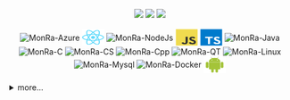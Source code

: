 <!--Hello
<h2><img src="https://emojis.slackmojis.com/emojis/images/1531849430/4246/blob-sunglasses.gif?1531849430" width="30"/> Hi 👋 , I'm MonRá! <img src="https://media.giphy.com/media/12oufCB0MyZ1Go/giphy.gif" width="50"></h2>
-->

<div>
  </p>
  <div align="center">
   <a href="https://www.facebook.com/ramon.chaib" target="_blank"><img src="https://img.shields.io/badge/-Facebook-%230077B5?style=for-the-badge&logo=facebook&logoColor=white" target="_blank"></a> 
  <a href="https://www.instagram.com/monrapps/" target="_blank"><img src="https://img.shields.io/badge/-Instagram-%23E4405F?style=for-the-badge&logo=instagram&logoColor=white" target="_blank"></a>
  <a href="https://www.linkedin.com/in/ramon-chaib-27007635/" target="_blank"><img src="https://img.shields.io/badge/-LinkedIn-%230077B5?style=for-the-badge&logo=linkedin&logoColor=white" target="_blank"></a>   
</div>
  
 <div style="display: inline_block" align="center"><br>
  <img align="center" alt="MonRa-Azure" height="30" width="40" src="https://cdn.jsdelivr.net/gh/devicons/devicon/icons/azure/azure-original.svg">
  <img align="center" alt="MonRa-React" height="30" width="40" src="https://raw.githubusercontent.com/devicons/devicon/master/icons/react/react-original.svg">
  <img align="center" alt="MonRa-NodeJs" height="30" width="40" src="https://cdn.jsdelivr.net/gh/devicons/devicon/icons/nodejs/nodejs-original.svg">
  <img align="center" alt="MonRa-Js" height="30" width="40" src="https://raw.githubusercontent.com/devicons/devicon/master/icons/javascript/javascript-original.svg">     <img align="center" alt="MonRa-Ts" height="30" width="40" src="https://raw.githubusercontent.com/devicons/devicon/master/icons/typescript/typescript-original.svg">
  <img align="center" alt="MonRa-Java" height="30" width="40" src="https://cdn.jsdelivr.net/gh/devicons/devicon/icons/java/java-original.svg">
  <img align="center" alt="MonRa-C" height="30" width="40" src="https://cdn.jsdelivr.net/gh/devicons/devicon/icons/c/c-original.svg">
  <img align="center" alt="MonRa-CS" height="30" width="40" src="https://cdn.jsdelivr.net/gh/devicons/devicon/icons/csharp/csharp-original.svg">
  <img align="center" alt="MonRa-Cpp" height="30" width="40" src="https://cdn.jsdelivr.net/gh/devicons/devicon/icons/cplusplus/cplusplus-original.svg">
  <img align="center" alt="MonRa-QT" height="30" width="40" src="https://cdn.jsdelivr.net/gh/devicons/devicon/icons/qt/qt-original.svg">
  <img align="center" alt="MonRa-Linux" height="30" width="40" src="https://cdn.jsdelivr.net/gh/devicons/devicon/icons/linux/linux-original.svg">
  <img align="center" alt="MonRa-Mysql" height="30" width="40" src="https://cdn.jsdelivr.net/gh/devicons/devicon/icons/mysql/mysql-original.svg">
  <img align="center" alt="MonRa-Docker" height="30" width="40" src="https://cdn.jsdelivr.net/gh/devicons/devicon/icons/docker/docker-original.svg">  
  <img align="center" alt="MonRa-Android" height="30" width="40" src="https://github.com/devicons/devicon/blob/master/icons/android/android-original.svg">
  
</div>
</a>

</br>
<!--
[![github activity graph](https://activity-graph.herokuapp.com/graph?username=monrapps&theme=chartreuse-dark)](https://github.com/monrapps/)
-->
<div>
<details>
      <summary>more...</summary>
      
<!--
### <img src="https://media.giphy.com/media/VgCDAzcKvsR6OM0uWg/giphy.gif" width="50"> A little more about me...  

```javascript
const monra = {
    pronouns: "He" | "Him",
    code: ["any"],
    askMeAbout: ["any"],
    technologies: {
        backEnd: {
            js: ["any"],
        },
        mobileApp: {
            native: ["Android Development"]
        },
        devOps: ["AWS", "Docker🐳", "Route53", "Nginx"],
        databases: ["mongo", "MySql", "sqlite"],
        misc: ["Firebase", "Socket.IO", "selenium", "open-cv", "php", "SuiteApp"]
    },
    architecture: ["Serverless Architecture", "Progressive web applications", "Single page applications"],
    currentFocus: "Building Robots to ease opertations",
    funFact: "There are two ways to write error-free programs; only the third one works"
};
```
-->

---
<!--START_SECTION:waka-->
![Code Time](http://img.shields.io/badge/Code%20Time-1%2C130%20hrs%205%20mins-blue)

![Profile Views](http://img.shields.io/badge/Profile%20Views-0-blue)

![Lines of code](https://img.shields.io/badge/From%20Hello%20World%20I%27ve%20Written-3.2%20million%20lines%20of%20code-blue)

**🐱 My GitHub Data** 

> 📦 60.3 kB Used in GitHub's Storage 
 > 
> 🏆 1,466 Contributions in the Year 2025
 > 
> 🚫 Not Opted to Hire
 > 
> 📜 24 Public Repositories 
 > 
> 🔑 20 Private Repositories 
 > 
**I'm an Early 🐤** 

```text
🌞 Morning                8859 commits        ████████░░░░░░░░░░░░░░░░░   33.76 % 
🌆 Daytime                11408 commits       ███████████░░░░░░░░░░░░░░   43.47 % 
🌃 Evening                3982 commits        ████░░░░░░░░░░░░░░░░░░░░░   15.17 % 
🌙 Night                  1992 commits        ██░░░░░░░░░░░░░░░░░░░░░░░   07.59 % 
```
📅 **I'm Most Productive on Thursday** 

```text
Monday                   4871 commits        █████░░░░░░░░░░░░░░░░░░░░   18.56 % 
Tuesday                  4797 commits        █████░░░░░░░░░░░░░░░░░░░░   18.28 % 
Wednesday                4935 commits        █████░░░░░░░░░░░░░░░░░░░░   18.81 % 
Thursday                 5593 commits        █████░░░░░░░░░░░░░░░░░░░░   21.31 % 
Friday                   3683 commits        ████░░░░░░░░░░░░░░░░░░░░░   14.04 % 
Saturday                 1345 commits        █░░░░░░░░░░░░░░░░░░░░░░░░   05.13 % 
Sunday                   1017 commits        █░░░░░░░░░░░░░░░░░░░░░░░░   03.88 % 
```


📊 **This Week I Spent My Time On** 

```text
🕑︎ Time Zone: America/Sao_Paulo

💬 Programming Languages: 
Other                    1 hr 59 mins        █████████░░░░░░░░░░░░░░░░   36.73 % 
Docker                   1 hr 36 mins        ███████░░░░░░░░░░░░░░░░░░   29.74 % 
Makefile                 46 mins             ████░░░░░░░░░░░░░░░░░░░░░   14.34 % 
JSON                     19 mins             █░░░░░░░░░░░░░░░░░░░░░░░░   05.98 % 
Bash                     17 mins             █░░░░░░░░░░░░░░░░░░░░░░░░   05.51 % 

🔥 Editors: 
VS Code                  5 hrs 25 mins       █████████████████████████   100.00 % 

🐱‍💻 Projects: 
gww-v6i                  2 hrs 35 mins       ████████████░░░░░░░░░░░░░   47.61 % 
zmqslip                  1 hr 35 mins        ███████░░░░░░░░░░░░░░░░░░   29.39 % 
builder                  43 mins             ███░░░░░░░░░░░░░░░░░░░░░░   13.30 % 
buildroot                15 mins             █░░░░░░░░░░░░░░░░░░░░░░░░   04.63 % 
gridsafe_rpl_controller  12 mins             █░░░░░░░░░░░░░░░░░░░░░░░░   03.71 % 

💻 Operating System: 
WSL                      5 hrs 23 mins       █████████████████████████   99.38 % 
Windows                  2 mins              ░░░░░░░░░░░░░░░░░░░░░░░░░   00.62 % 
```

**I Mostly Code in C++** 

```text
Java                     9 repos             ███░░░░░░░░░░░░░░░░░░░░░░   10.98 % 
Python                   8 repos             ██░░░░░░░░░░░░░░░░░░░░░░░   09.76 % 
JavaScript               7 repos             ██░░░░░░░░░░░░░░░░░░░░░░░   08.54 % 
HTML                     5 repos             ██░░░░░░░░░░░░░░░░░░░░░░░   06.10 % 
Dockerfile               3 repos             █░░░░░░░░░░░░░░░░░░░░░░░░   03.66 % 
```



**Timeline**

![Lines of Code chart](https://raw.githubusercontent.com/monrapps/monrapps/master/assets/bar_graph.png)


 Last Updated on 27/04/2025 18:50:44 UTC
<!--END_SECTION:waka-->
